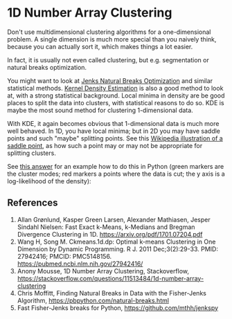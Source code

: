 # 1D Number Array Clustering

Don't use multidimensional clustering algorithms for a one-dimensional problem. A single dimension is much more special than you naively think, because you can actually sort it, which makes things a lot easier.

In fact, it is usually not even called clustering, but e.g. segmentation or natural breaks optimization.

You might want to look at [Jenks Natural Breaks Optimization](https://en.wikipedia.org/wiki/Jenks_natural_breaks_optimization) and similar statistical methods. [Kernel Density Estimation](https://en.wikipedia.org/wiki/Kernel_density_estimation) is also a good method to look at, with a strong statistical background. Local minima in density are be good places to split the data into clusters, with statistical reasons to do so. KDE is maybe the most sound method for clustering 1-dimensional data.

With KDE, it again becomes obvious that 1-dimensional data is much more well behaved. In 1D, you have local minima; but in 2D you may have saddle points and such "maybe" splitting points. See this [Wikipedia illustration of a saddle point](http://en.wikipedia.org/wiki/File:Saddle_pt.jpg), as how such a point may or may not be appropriate for splitting clusters.

See [this answer](https://stackoverflow.com/a/35151947/1060350) for an example how to do this in Python (green markers are the cluster modes; red markers a points where the data is cut; the y axis is a log-likelihood of the density):

## References
1. Allan Grønlund, Kasper Green Larsen, Alexander Mathiasen, Jesper Sindahl Nielsen:
Fast Exact k-Means, k-Medians and Bregman Divergence Clustering in 1D.
https://arxiv.org/pdf/1701.07204.pdf
1. Wang H, Song M. Ckmeans.1d.dp: Optimal k-means Clustering in One Dimension by Dynamic Programming. R J. 2011 Dec;3(2):29-33. PMID: 27942416; PMCID: PMC5148156. https://pubmed.ncbi.nlm.nih.gov/27942416/
1. Anony Mousse, 1D Number Array Clustering, Stackoverflow, https://stackoverflow.com/questions/11513484/1d-number-array-clustering
1. Chris Moffitt, Finding Natural Breaks in Data with the Fisher-Jenks Algorithm, https://pbpython.com/natural-breaks.html
1. Fast Fisher-Jenks breaks for Python, https://github.com/mthh/jenkspy
